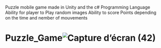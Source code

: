 
Puzzle mobile game made in Unity and the c# Programming Language 
Ability for player to Play random images 
Ability to score Points depending on the time and nember of mouvements
# Puzzle_Game![Capture d’écran (42)](https://user-images.githubusercontent.com/56333411/119969927-76e78b00-bfaf-11eb-9852-a135af1e88c8.png)
